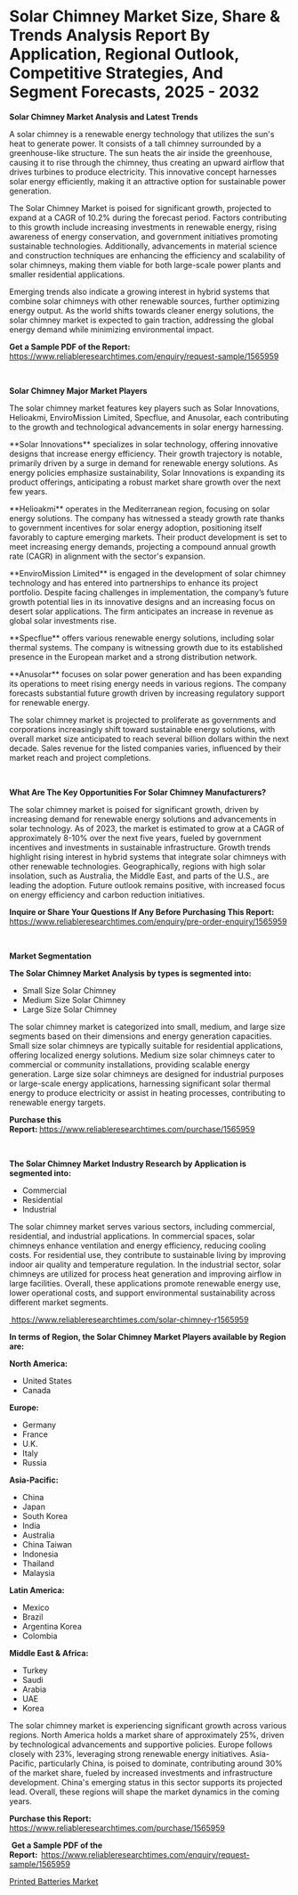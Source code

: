 <p><h1>Solar Chimney Market Size, Share & Trends Analysis Report By Application, Regional Outlook, Competitive Strategies, And Segment Forecasts, 2025 - 2032</h1></p><p><strong>Solar Chimney Market Analysis and Latest Trends</strong></p>
<p><p>A solar chimney is a renewable energy technology that utilizes the sun's heat to generate power. It consists of a tall chimney surrounded by a greenhouse-like structure. The sun heats the air inside the greenhouse, causing it to rise through the chimney, thus creating an upward airflow that drives turbines to produce electricity. This innovative concept harnesses solar energy efficiently, making it an attractive option for sustainable power generation.</p><p>The Solar Chimney Market is poised for significant growth, projected to expand at a CAGR of 10.2% during the forecast period. Factors contributing to this growth include increasing investments in renewable energy, rising awareness of energy conservation, and government initiatives promoting sustainable technologies. Additionally, advancements in material science and construction techniques are enhancing the efficiency and scalability of solar chimneys, making them viable for both large-scale power plants and smaller residential applications. </p><p>Emerging trends also indicate a growing interest in hybrid systems that combine solar chimneys with other renewable sources, further optimizing energy output. As the world shifts towards cleaner energy solutions, the solar chimney market is expected to gain traction, addressing the global energy demand while minimizing environmental impact.</p></p>
<p><strong>Get a Sample PDF of the Report:&nbsp;</strong> <a href="https://www.reliableresearchtimes.com/enquiry/request-sample/1565959?utm_campaign=2198&utm_medium=2&utm_source=Github&utm_content=ia&utm_term=15022025&utm_id=solar-chimney">https://www.reliableresearchtimes.com/enquiry/request-sample/1565959</a></p>
<p>&nbsp;</p>
<p><strong>Solar Chimney Major Market Players</strong></p>
<p><p>The solar chimney market features key players such as Solar Innovations, Helioakmi, EnviroMission Limited, Specflue, and Anusolar, each contributing to the growth and technological advancements in solar energy harnessing. </p><p>**Solar Innovations** specializes in solar technology, offering innovative designs that increase energy efficiency. Their growth trajectory is notable, primarily driven by a surge in demand for renewable energy solutions. As energy policies emphasize sustainability, Solar Innovations is expanding its product offerings, anticipating a robust market share growth over the next few years.</p><p>**Helioakmi** operates in the Mediterranean region, focusing on solar energy solutions. The company has witnessed a steady growth rate thanks to government incentives for solar energy adoption, positioning itself favorably to capture emerging markets. Their product development is set to meet increasing energy demands, projecting a compound annual growth rate (CAGR) in alignment with the sector's expansion.</p><p>**EnviroMission Limited** is engaged in the development of solar chimney technology and has entered into partnerships to enhance its project portfolio. Despite facing challenges in implementation, the company’s future growth potential lies in its innovative designs and an increasing focus on desert solar applications. The firm anticipates an increase in revenue as global solar investments rise.</p><p>**Specflue** offers various renewable energy solutions, including solar thermal systems. The company is witnessing growth due to its established presence in the European market and a strong distribution network. </p><p>**Anusolar** focuses on solar power generation and has been expanding its operations to meet rising energy needs in various regions. The company forecasts substantial future growth driven by increasing regulatory support for renewable energy.</p><p>The solar chimney market is projected to proliferate as governments and corporations increasingly shift toward sustainable energy solutions, with overall market size anticipated to reach several billion dollars within the next decade. Sales revenue for the listed companies varies, influenced by their market reach and project completions.</p></p>
<p>&nbsp;</p>
<p><strong>What Are The Key Opportunities For Solar Chimney Manufacturers?</strong></p>
<p><p>The solar chimney market is poised for significant growth, driven by increasing demand for renewable energy solutions and advancements in solar technology. As of 2023, the market is estimated to grow at a CAGR of approximately 8-10% over the next five years, fueled by government incentives and investments in sustainable infrastructure. Growth trends highlight rising interest in hybrid systems that integrate solar chimneys with other renewable technologies. Geographically, regions with high solar insolation, such as Australia, the Middle East, and parts of the U.S., are leading the adoption. Future outlook remains positive, with increased focus on energy efficiency and carbon reduction initiatives.</p></p>
<p><strong>Inquire or Share Your Questions If Any Before Purchasing This Report:</strong> <a href="https://www.reliableresearchtimes.com/enquiry/pre-order-enquiry/1565959?utm_campaign=2198&utm_medium=2&utm_source=Github&utm_content=ia&utm_term=15022025&utm_id=solar-chimney">https://www.reliableresearchtimes.com/enquiry/pre-order-enquiry/1565959</a></p>
<p>&nbsp;</p>
<p><strong>Market Segmentation</strong></p>
<p><strong>The Solar Chimney Market Analysis by types is segmented into:</strong></p>
<p><ul><li>Small Size Solar Chimney</li><li>Medium Size Solar Chimney</li><li>Large Size Solar Chimney</li></ul></p>
<p><p>The solar chimney market is categorized into small, medium, and large size segments based on their dimensions and energy generation capacities. Small size solar chimneys are typically suitable for residential applications, offering localized energy solutions. Medium size solar chimneys cater to commercial or community installations, providing scalable energy generation. Large size solar chimneys are designed for industrial purposes or large-scale energy applications, harnessing significant solar thermal energy to produce electricity or assist in heating processes, contributing to renewable energy targets.</p></p>
<p><strong>Purchase this Report:&nbsp;</strong><a href="https://www.reliableresearchtimes.com/purchase/1565959?utm_campaign=2198&utm_medium=2&utm_source=Github&utm_content=ia&utm_term=15022025&utm_id=solar-chimney">https://www.reliableresearchtimes.com/purchase/1565959</a></p>
<p>&nbsp;</p>
<p><strong>The Solar Chimney Market Industry Research by Application is segmented into:</strong></p>
<p><ul><li>Commercial</li><li>Residential</li><li>Industrial</li></ul></p>
<p><p>The solar chimney market serves various sectors, including commercial, residential, and industrial applications. In commercial spaces, solar chimneys enhance ventilation and energy efficiency, reducing cooling costs. For residential use, they contribute to sustainable living by improving indoor air quality and temperature regulation. In the industrial sector, solar chimneys are utilized for process heat generation and improving airflow in large facilities. Overall, these applications promote renewable energy use, lower operational costs, and support environmental sustainability across different market segments.</p></p>
<p><a href="https://www.reliableresearchtimes.com/solar-chimney-r1565959?utm_campaign=2198&utm_medium=2&utm_source=Github&utm_content=ia&utm_term=15022025&utm_id=solar-chimney">&nbsp;https://www.reliableresearchtimes.com/solar-chimney-r1565959</a></p>
<p><strong>In terms of Region, the Solar Chimney Market Players available by Region are:</strong></p>
<p>
    <p> <strong> North America: </strong>
        <ul>
            <li>United States</li>
            <li>Canada</li>
        </ul>
        </p> 
    <p> <strong> Europe: </strong>
        <ul>
            <li>Germany</li>
            <li>France</li>
            <li>U.K.</li>
            <li>Italy</li>
            <li>Russia</li>
        </ul>
        </p> 
    <p> <strong> Asia-Pacific: </strong>
        <ul>
            <li>China</li>
            <li>Japan</li>
            <li>South Korea</li>
            <li>India</li>
            <li>Australia</li>
            <li>China Taiwan</li>
            <li>Indonesia</li>
            <li>Thailand</li>
            <li>Malaysia</li>
        </ul>
        </p> 
    <p> <strong> Latin America: </strong>
        <ul>
            <li>Mexico</li>
            <li>Brazil</li>
            <li>Argentina Korea</li>
            <li>Colombia</li>
        </ul>
        </p> 
    <p> <strong> Middle East & Africa: </strong>
        <ul>
            <li>Turkey</li>
            <li>Saudi</li>
            <li>Arabia</li>
            <li>UAE</li>
            <li>Korea</li>
        </ul>
    </p>
    </p>
<p><p>The solar chimney market is experiencing significant growth across various regions. North America holds a market share of approximately 25%, driven by technological advancements and supportive policies. Europe follows closely with 23%, leveraging strong renewable energy initiatives. Asia-Pacific, particularly China, is poised to dominate, contributing around 30% of the market share, fueled by increased investments and infrastructure development. China's emerging status in this sector supports its projected lead. Overall, these regions will shape the market dynamics in the coming years.</p></p>
<p><strong>Purchase this Report: </strong><a href="https://www.reliableresearchtimes.com/purchase/1565959?utm_campaign=2198&utm_medium=2&utm_source=Github&utm_content=ia&utm_term=15022025&utm_id=solar-chimney">https://www.reliableresearchtimes.com/purchase/1565959</a></p>
<p>&nbsp;<strong>Get a Sample PDF of the Report:&nbsp;&nbsp;</strong><a href="https://www.reliableresearchtimes.com/enquiry/request-sample/1565959?utm_campaign=2198&utm_medium=2&utm_source=Github&utm_content=ia&utm_term=15022025&utm_id=solar-chimney">https://www.reliableresearchtimes.com/enquiry/request-sample/1565959</a></p>
<p><strong></strong></p>
<p><p><a href="https://github.com/klindsey95/Market-Research-Report-List-1/blob/main/printed-batteries-market.md?utm_campaign=2198&utm_medium=2&utm_source=Github&utm_content=ia&utm_term=15022025&utm_id=solar-chimney">Printed Batteries Market</a></p></p>